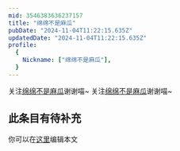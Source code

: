 ```yaml
---
mid: 3546383636237157
title: "绵绵不是麻瓜"
pubDate: "2024-11-04T11:22:15.635Z"
updatedDate: "2024-11-04T11:22:15.635Z"
profile:
  {
    Nickname: ["绵绵不是麻瓜"],
  }
---
```


关注[绵绵不是麻瓜](https://space.bilibili.com/3546383636237157)谢谢喵~ 关注[绵绵不是麻瓜](https://space.bilibili.com/3546383636237157)谢谢喵~

## 此条目有待补充
你可以在[这里](https://github.com/Yuhanawa/VTuber.ICU-Content/edit/master/v/绵绵不是麻瓜/index.md)编辑本文
